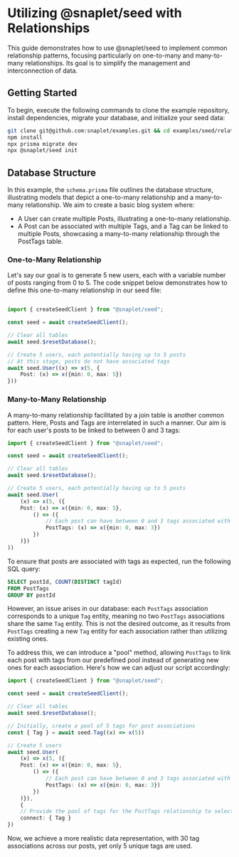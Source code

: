 # Utilizing @snaplet/seed with Relationships

This guide demonstrates how to use @snaplet/seed to implement common relationship patterns, focusing particularly on one-to-many and many-to-many relationships. Its goal is to simplify the management and interconnection of data.

## Getting Started

To begin, execute the following commands to clone the example repository, install dependencies, migrate your database, and initialize your seed data:

```bash
git clone git@github.com:snaplet/examples.git && cd examples/seed/relationships-examples
npm install
npx prisma migrate dev
npx @snaplet/seed init
```

## Database Structure

In this example, the `schema.prisma` file outlines the database structure, illustrating models that depict a one-to-many relationship and a many-to-many relationship. We aim to create a basic blog system where:

- A User can create multiple Posts, illustrating a one-to-many relationship.
- A Post can be associated with multiple Tags, and a Tag can be linked to multiple Posts, showcasing a many-to-many relationship through the PostTags table.

### One-to-Many Relationship

Let's say our goal is to generate 5 new users, each with a variable number of posts ranging from 0 to 5. The code snippet below demonstrates how to define this one-to-many relationship in our seed file:

```typescript

import { createSeedClient } from "@snaplet/seed";

const seed = await createSeedClient();

// Clear all tables
await seed.$resetDatabase();

// Create 5 users, each potentially having up to 5 posts
// At this stage, posts do not have associated tags
await seed.User((x) => x(5, {
    Post: (x) => x({min: 0, max: 5})
}))
```


### Many-to-Many Relationship

A many-to-many relationship facilitated by a join table is another common pattern. Here, Posts and Tags are interrelated in such a manner. Our aim is for each user's posts to be linked to between 0 and 3 tags:

```typescript
import { createSeedClient } from "@snaplet/seed";

const seed = await createSeedClient();

// Clear all tables
await seed.$resetDatabase();

// Create 5 users, each potentially having up to 5 posts
await seed.User(
    (x) => x(5, ({
    Post: (x) => x({min: 0, max: 5},
        () => ({
            // Each post can have between 0 and 3 tags associated with it
            PostTags: (x) => x({min: 0, max: 3})
        })
    )})
))
```

To ensure that posts are associated with tags as expected, run the following SQL query:

```sql
SELECT postId, COUNT(DISTINCT tagId)
FROM PostTags
GROUP BY postId
```

However, an issue arises in our database: each `PostTags` association corresponds to a unique `Tag` entity, meaning no two `PostTags` associations share the same `Tag` entity. This is not the desired outcome, as it results from `PostTags` creating a new `Tag` entity for each association rather than utilizing existing ones.

To address this, we can introduce a "pool" method, allowing `PostTags` to link each post with tags from our predefined pool instead of generating new ones for each association. Here's how we can adjust our script accordingly:

```typescript
import { createSeedClient } from "@snaplet/seed";

const seed = await createSeedClient();

// Clear all tables
await seed.$resetDatabase();

// Initially, create a pool of 5 tags for post associations
const { Tag } = await seed.Tag((x) => x(5))

// Create 5 users
await seed.User(
    (x) => x(5, ({
    Post: (x) => x({min: 0, max: 5},
        () => ({
            // Each post can have between 0 and 3 tags associated with it
            PostTags: (x) => x({min: 0, max: 3})
        })
    )}),
    {
    // Provide the pool of tags for the PostTags relationship to select from
    connect: { Tag }
})
```

Now, we achieve a more realistic data representation, with 30 tag associations across our posts, yet only 5 unique tags are used.